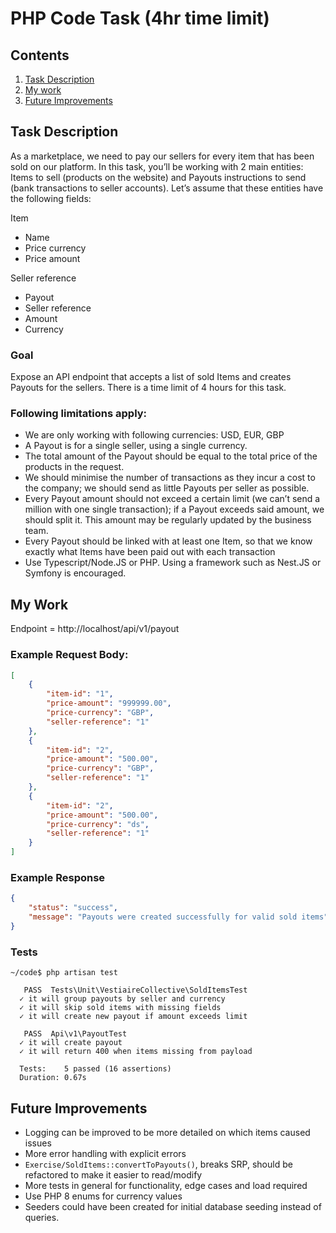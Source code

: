 # PHP Code Task (4hr time limit)

## Contents
1. [Task Description](#task-description)
2. [My work](#my-work)
3. [Future Improvements](#future-improvements)

## Task Description
As a marketplace, we need to pay our sellers for every item that has been sold on our platform. In this task, you’ll be working with 2 main entities: Items to sell (products on the website) and Payouts instructions to send (bank transactions to seller accounts). Let’s assume that these entities have the following fields:

Item
- Name
- Price currency
- Price amount

Seller reference
- Payout
- Seller reference
- Amount
- Currency

### Goal
Expose an API endpoint that accepts a list of sold Items and creates Payouts for the sellers. There is a time limit of 4 hours for this task.

### Following limitations apply:
- We are only working with following currencies: USD, EUR, GBP
- A Payout is for a single seller, using a single currency.
- The total amount of the Payout should be equal to the total price of the products in the request.
- We should minimise the number of transactions as they incur a cost to the company; we should send as little Payouts per seller as possible.
- Every Payout amount should not exceed a certain limit (we can’t send a million with one single transaction); if a Payout exceeds said amount, we should split it. This amount may be regularly updated by the business team.
- Every Payout should be linked with at least one Item, so that we know exactly what Items have been paid out with each transaction
- Use Typescript/Node.JS or PHP. Using a framework such as Nest.JS or Symfony is encouraged.

## My Work
Endpoint = http://localhost/api/v1/payout

### Example Request Body:
```json
[
    {
        "item-id": "1",
        "price-amount": "999999.00",
        "price-currency": "GBP",
        "seller-reference": "1"
    },
    {
        "item-id": "2",
        "price-amount": "500.00",
        "price-currency": "GBP",
        "seller-reference": "1"
    },
    {
        "item-id": "2",
        "price-amount": "500.00",
        "price-currency": "ds",
        "seller-reference": "1"
    }
]
```

### Example Response
```json
{
    "status": "success",
    "message": "Payouts were created successfully for valid sold items"
}
```

### Tests
```
~/code$ php artisan test

   PASS  Tests\Unit\VestiaireCollective\SoldItemsTest
  ✓ it will group payouts by seller and currency  
  ✓ it will skip sold items with missing fields  
  ✓ it will create new payout if amount exceeds limit  

   PASS  Api\v1\PayoutTest
  ✓ it will create payout  
  ✓ it will return 400 when items missing from payload  

  Tests:    5 passed (16 assertions)
  Duration: 0.67s
```

## Future Improvements
- Logging can be improved to be more detailed on which items caused issues
- More error handling with explicit errors
- `Exercise/SoldItems::convertToPayouts()`, breaks SRP, should be refactored to make it easier to read/modify
- More tests in general for functionality, edge cases and load required
- Use PHP 8 enums for currency values
- Seeders could have been created for initial database seeding instead of queries.
